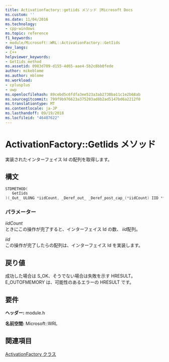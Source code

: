 ```yaml
---
title: Activationfactory::getiids メソッド |Microsoft Docs
ms.custom: ''
ms.date: 11/04/2016
ms.technology:
- cpp-windows
ms.topic: reference
f1_keywords:
- module/Microsoft::WRL::ActivationFactory::GetIids
dev_langs:
- C++
helpviewer_keywords:
- GetIids method
ms.assetid: 0983d709-d155-4d65-aae4-5b2c8bb0fede
author: mikeblome
ms.author: mblome
ms.workload:
- cplusplus
- uwp
ms.openlocfilehash: 89cebd5c6fdfa3ee523a3ab2730ba11c1e2b68ab
ms.sourcegitcommit: 799f9b976623a375203ad8b2ad5147bd6a2212f0
ms.translationtype: MT
ms.contentlocale: ja-JP
ms.lasthandoff: 09/19/2018
ms.locfileid: "46407622"
---
```

# <a name="activationfactorygetiids-method"></a>ActivationFactory::GetIids メソッド

実装されたインターフェイス Id の配列を取得します。

## <a name="syntax"></a>構文

```cpp
STDMETHOD(
   GetIids
)(_Out_ ULONG *iidCount, _Deref_out_ _Deref_post_cap_(*iidCount) IID **iids);
```

### <a name="parameters"></a>パラメーター

*iidCount*<br/>
ときにこの操作が完了すると、インターフェイス Id の数、 *iid*配列。

*iid*<br/>
この操作が完了したらの配列は、インターフェイス Id を実装します。

## <a name="return-value"></a>戻り値

成功した場合は S_OK、そうでない場合は失敗を示す HRESULT。 E_OUTOFMEMORY は、可能性のあるエラーの HRESULT です。

## <a name="requirements"></a>要件

**ヘッダー:** module.h

**名前空間:** Microsoft::WRL

## <a name="see-also"></a>関連項目

[ActivationFactory クラス](../windows/activationfactory-class.md)